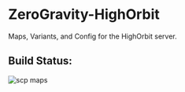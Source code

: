 # ZeroGravity-HighOrbit
Maps, Variants, and Config for the HighOrbit server.


## Build Status:
![scp maps](https://github.com/ZeroGravityAntFarm/ZeroGravity-HighOrbit/workflows/scp%20maps/badge.svg)
